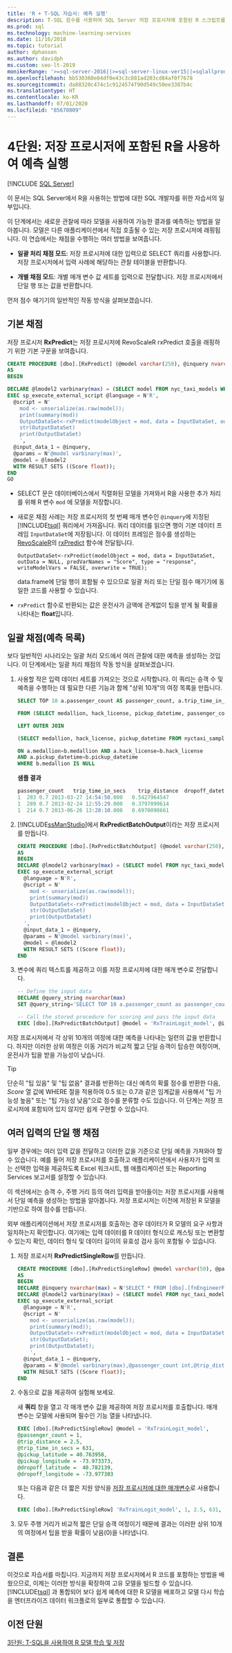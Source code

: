 ```yaml
---
title: 'R + T-SQL 자습서: 예측 실행'
description: T-SQL 함수를 사용하여 SQL Server 저장 프로시저에 포함된 R 스크립트를 운영하는 방법을 보여주는 자습서
ms.prod: sql
ms.technology: machine-learning-services
ms.date: 11/16/2018
ms.topic: tutorial
author: dphansen
ms.author: davidph
ms.custom: seo-lt-2019
monikerRange: '>=sql-server-2016||>=sql-server-linux-ver15||=sqlallproducts-allversions'
ms.openlocfilehash: bb530360e04df0e43c3c881ad203cd84af0f7678
ms.sourcegitcommit: da88320c474c1c9124574f90d549c50ee3387b4c
ms.translationtype: HT
ms.contentlocale: ko-KR
ms.lasthandoff: 07/01/2020
ms.locfileid: "85670809"
---
```

# <a name="lesson-4-run-predictions-using-r-embedded-in-a-stored-procedure"></a>4단원: 저장 프로시저에 포함된 R을 사용하여 예측 실행
 [!INCLUDE [SQL Server](../../includes/applies-to-version/sqlserver.md)]

이 문서는 SQL Server에서 R을 사용하는 방법에 대한 SQL 개발자를 위한 자습서의 일부입니다.

이 단계에서는 새로운 관찰에 따라 모델을 사용하여 가능한 결과를 예측하는 방법을 알아봅니다. 모델은 다른 애플리케이션에서 직접 호출될 수 있는 저장 프로시저에 래핑됩니다. 이 연습에서는 채점을 수행하는 여러 방법을 보여줍니다.

- **일괄 처리 채점 모드**: 저장 프로시저에 대한 입력으로 SELECT 쿼리를 사용합니다. 저장 프로시저에서 입력 사례에 해당하는 관찰 테이블을 반환합니다.

- **개별 채점 모드**: 개별 매개 변수 값 세트를 입력으로 전달합니다.  저장 프로시저에서 단일 행 또는 값을 반환합니다.

먼저 점수 매기기의 일반적인 작동 방식을 살펴보겠습니다.

## <a name="basic-scoring"></a>기본 채점

저장 프로시저 **RxPredict**는 저장 프로시저에 RevoScaleR rxPredict 호출을 래핑하기 위한 기본 구문을 보여줍니다.

```sql
CREATE PROCEDURE [dbo].[RxPredict] (@model varchar(250), @inquery nvarchar(max))
AS 
BEGIN 

DECLARE @lmodel2 varbinary(max) = (SELECT model FROM nyc_taxi_models WHERE name = @model);  
EXEC sp_execute_external_script @language = N'R',
  @script = N' 
    mod <- unserialize(as.raw(model)); 
    print(summary(mod)) 
    OutputDataSet<-rxPredict(modelObject = mod, data = InputDataSet, outData = NULL, predVarNames = "Score", type = "response", writeModelVars = FALSE, overwrite = TRUE); 
    str(OutputDataSet) 
    print(OutputDataSet) 
    ', 
  @input_data_1 = @inquery, 
  @params = N'@model varbinary(max)',
  @model = @lmodel2 
  WITH RESULT SETS ((Score float));
END
GO
```

+ SELECT 문은 데이터베이스에서 직렬화된 모델을 가져와서 R을 사용한 추가 처리를 위해 R 변수 `mod` 에 모델을 저장합니다.

+ 새로운 채점 사례는 저장 프로시저의 첫 번째 매개 변수인 `@inquery`에 지정된 [!INCLUDE[tsql](../../includes/tsql-md.md)] 쿼리에서 가져옵니다. 쿼리 데이터를 읽으면 행이 기본 데이터 프레임 `InputDataSet`에 저장됩니다. 이 데이터 프레임은 점수를 생성하는 [RevoScaleR](https://docs.microsoft.com/machine-learning-server/r-reference/revoscaler/revoscaler)의 [rxPredict](https://docs.microsoft.com/machine-learning-server/r-reference/revoscaler/rxpredict) 함수에 전달됩니다.
  
    `OutputDataSet<-rxPredict(modelObject = mod, data = InputDataSet, outData = NULL, predVarNames = "Score", type = "response", writeModelVars = FALSE, overwrite = TRUE);`
  
    data.frame에 단일 행이 포함될 수 있으므로 일괄 처리 또는 단일 점수 매기기에 동일한 코드를 사용할 수 있습니다.
  
+ `rxPredict` 함수로 반환되는 값은 운전사가 금액에 관계없이 팁을 받게 될 확률을 나타내는 **float**입니다.

## <a name="batch-scoring-a-list-of-predictions"></a>일괄 채점(예측 목록)

보다 일반적인 시나리오는 일괄 처리 모드에서 여러 관찰에 대한 예측을 생성하는 것입니다. 이 단계에서는 일괄 처리 채점의 작동 방식을 살펴보겠습니다.

1.  사용할 작은 입력 데이터 세트를 가져오는 것으로 시작합니다. 이 쿼리는 승객 수 및 예측을 수행하는 데 필요한 다른 기능과 함께 "상위 10개"의 여정 목록을 만듭니다.
  
    ```sql
    SELECT TOP 10 a.passenger_count AS passenger_count, a.trip_time_in_secs AS trip_time_in_secs, a.trip_distance AS trip_distance, a.dropoff_datetime AS dropoff_datetime, dbo.fnCalculateDistance(pickup_latitude, pickup_longitude, dropoff_latitude,dropoff_longitude) AS direct_distance
    
    FROM (SELECT medallion, hack_license, pickup_datetime, passenger_count,trip_time_in_secs,trip_distance, dropoff_datetime, pickup_latitude, pickup_longitude, dropoff_latitude, dropoff_longitude FROM nyctaxi_sample)a

    LEFT OUTER JOIN

    (SELECT medallion, hack_license, pickup_datetime FROM nyctaxi_sample TABLESAMPLE (70 percent) REPEATABLE (98052)    )b

    ON a.medallion=b.medallion AND a.hack_license=b.hack_license 
    AND a.pickup_datetime=b.pickup_datetime
    WHERE b.medallion IS NULL
    ```

    **샘플 결과**
    
    ```sql
    passenger_count   trip_time_in_secs    trip_distance  dropoff_datetime   direct_distance
    1  283 0.7 2013-03-27 14:54:50.000   0.5427964547
    1  289 0.7 2013-02-24 12:55:29.000   0.3797099614
    1  214 0.7 2013-06-26 13:28:10.000   0.6970098661
    ```

2. [!INCLUDE[ssManStudio](../../includes/ssmanstudio-md.md)]에서 **RxPredictBatchOutput**이라는 저장 프로시저를 만듭니다.

    ```sql
    CREATE PROCEDURE [dbo].[RxPredictBatchOutput] (@model varchar(250), @inquery nvarchar(max))
    AS
    BEGIN
    DECLARE @lmodel2 varbinary(max) = (SELECT model FROM nyc_taxi_models WHERE name = @model);
    EXEC sp_execute_external_script 
      @language = N'R',
      @script = N'
        mod <- unserialize(as.raw(model));
        print(summary(mod))
        OutputDataSet<-rxPredict(modelObject = mod, data = InputDataSet, outData = NULL, predVarNames = "Score", type = "response", writeModelVars = FALSE, overwrite = TRUE);
        str(OutputDataSet)
        print(OutputDataSet)
      ',
      @input_data_1 = @inquery,
      @params = N'@model varbinary(max)',
      @model = @lmodel2
      WITH RESULT SETS ((Score float));
    END
    ```

3.  변수에 쿼리 텍스트를 제공하고 이를 저장 프로시저에 대한 매개 변수로 전달합니다.

    ```sql
    -- Define the input data
    DECLARE @query_string nvarchar(max)
    SET @query_string='SELECT TOP 10 a.passenger_count as passenger_count, a.trip_time_in_secs AS trip_time_in_secs, a.trip_distance AS trip_distance, a.dropoff_datetime AS dropoff_datetime, dbo.fnCalculateDistance(pickup_latitude, pickup_longitude, dropoff_latitude,dropoff_longitude) AS direct_distance FROM  (SELECT medallion, hack_license, pickup_datetime, passenger_count,trip_time_in_secs,trip_distance, dropoff_datetime, pickup_latitude, pickup_longitude, dropoff_latitude, dropoff_longitude FROM nyctaxi_sample  )a   LEFT OUTER JOIN (SELECT medallion, hack_license, pickup_datetime FROM nyctaxi_sample TABLESAMPLE (70 percent) REPEATABLE (98052))b ON a.medallion=b.medallion AND a.hack_license=b.hack_license AND a.pickup_datetime=b.pickup_datetime WHERE b.medallion is null'
    
    -- Call the stored procedure for scoring and pass the input data
    EXEC [dbo].[RxPredictBatchOutput] @model = 'RxTrainLogit_model', @inquery = @query_string;
    ```
  
저장 프로시저에서 각 상위 10개의 여정에 대한 예측을 나타내는 일련의 값을 반환합니다. 하지만 이러한 상위 여정은 이동 거리가 비교적 짧고 단일 승객이 탑승한 여정이며, 운전사가 팁을 받을 가능성이 낮습니다.
  

> [!TIP]
> 
> 단순히 "팁 있음" 및 "팁 없음" 결과를 반환하는 대신 예측의 확률 점수를 반환한 다음, _Score_ 열 값에 WHERE 절을 적용하여 0.5 또는 0.7과 같은 임계값을 사용해서 "팁 가능성 높음" 또는 "팁 가능성 낮음"으로 점수를 분류할 수도 있습니다. 이 단계는 저장 프로시저에 포함되어 있지 않지만 쉽게 구현할 수 있습니다.

## <a name="single-row-scoring-of-multiple-inputs"></a>여러 입력의 단일 행 채점

일부 경우에는 여러 입력 값을 전달하고 이러한 값을 기준으로 단일 예측을 가져와야 할 수 있습니다. 예를 들어 저장 프로시저를 호출하고 애플리케이션에서 사용자가 입력 또는 선택한 입력을 제공하도록 Excel 워크시트, 웹 애플리케이션 또는 Reporting Services 보고서를 설정할 수 있습니다.

이 섹션에서는 승객 수, 주행 거리 등의 여러 입력을 받아들이는 저장 프로시저를 사용해서 단일 예측을 생성하는 방법을 알아봅니다. 저장 프로시저는 이전에 저장된 R 모델을 기반으로 하여 점수를 만듭니다.
  
외부 애플리케이션에서 저장 프로시저를 호출하는 경우 데이터가 R 모델의 요구 사항과 일치하는지 확인합니다. 여기에는 입력 데이터를 R 데이터 형식으로 캐스팅 또는 변환할 수 있는지 확인, 데이터 형식 및 데이터 길이의 유효성 검사 등이 포함될 수 있습니다. 

1. 저장 프로시저 **RxPredictSingleRow**를 만듭니다.
  
    ```sql
    CREATE PROCEDURE [dbo].[RxPredictSingleRow] @model varchar(50), @passenger_count int = 0, @trip_distance float = 0, @trip_time_in_secs int = 0, @pickup_latitude float = 0, @pickup_longitude float = 0, @dropoff_latitude float = 0, @dropoff_longitude float = 0
    AS
    BEGIN
    DECLARE @inquery nvarchar(max) = N'SELECT * FROM [dbo].[fnEngineerFeatures](@passenger_count, @trip_distance, @trip_time_in_secs,  @pickup_latitude, @pickup_longitude, @dropoff_latitude, @dropoff_longitude)';
    DECLARE @lmodel2 varbinary(max) = (SELECT model FROM nyc_taxi_models WHERE name = @model);
    EXEC sp_execute_external_script  
      @language = N'R',
      @script = N'  
        mod <- unserialize(as.raw(model));  
        print(summary(mod));  
        OutputDataSet<-rxPredict(modelObject = mod, data = InputDataSet, outData = NULL, predVarNames = "Score", type = "response", writeModelVars = FALSE, overwrite = TRUE);  
        str(OutputDataSet);
        print(OutputDataSet); 
        ',  
      @input_data_1 = @inquery,  
      @params = N'@model varbinary(max),@passenger_count int,@trip_distance float,@trip_time_in_secs int ,  @pickup_latitude float ,@pickup_longitude float ,@dropoff_latitude float ,@dropoff_longitude float', @model = @lmodel2, @passenger_count =@passenger_count, @trip_distance=@trip_distance, @trip_time_in_secs=@trip_time_in_secs, @pickup_latitude=@pickup_latitude, @pickup_longitude=@pickup_longitude, @dropoff_latitude=@dropoff_latitude, @dropoff_longitude=@dropoff_longitude  
      WITH RESULT SETS ((Score float));  
    END
    ```

2. 수동으로 값을 제공하여 실험해 보세요.
  
    새 **쿼리** 창을 열고 각 매개 변수 값을 제공하여 저장 프로시저를 호출합니다. 매개 변수는 모델에 사용되며 필수인 기능 열을 나타냅니다.

    ```sql
    EXEC [dbo].[RxPredictSingleRow] @model = 'RxTrainLogit_model',
    @passenger_count = 1,
    @trip_distance = 2.5,
    @trip_time_in_secs = 631,
    @pickup_latitude = 40.763958,
    @pickup_longitude = -73.973373,
    @dropoff_latitude =  40.782139,
    @dropoff_longitude = -73.977303
    ```

    또는 다음과 같은 더 짧은 지원 양식을 [저장 프로시저에 대한 매개변수](https://docs.microsoft.com/sql/relational-databases/stored-procedures/specify-parameters)로 사용합니다.
  
    ```sql
    EXEC [dbo].[RxPredictSingleRow] 'RxTrainLogit_model', 1, 2.5, 631, 40.763958,-73.973373, 40.782139,-73.977303
    ```

3. 모두 주행 거리가 비교적 짧은 단일 승객 여정이기 때문에 결과는 이러한 상위 10개의 여정에서 팁을 받을 확률이 낮음(0)을 나타냅니다.

## <a name="conclusions"></a>결론

이것으로 자습서를 마칩니다. 지금까지 저장 프로시저에서 R 코드를 포함하는 방법을 배웠으므로, 이제는 이러한 방식을 확장하여 고유 모델을 빌드할 수 있습니다. [!INCLUDE[tsql](../../includes/tsql-md.md)] 과 통합되어 보다 쉽게 예측에 대한 R 모델을 배포하고 모델 다시 학습을 엔터프라이즈 데이터 워크플로의 일부로 통합할 수 있습니다.

## <a name="previous-lesson"></a>이전 단원

[3단원: T-SQL을 사용하여 R 모델 학습 및 저장](sqldev-train-and-save-a-model-using-t-sql.md)
